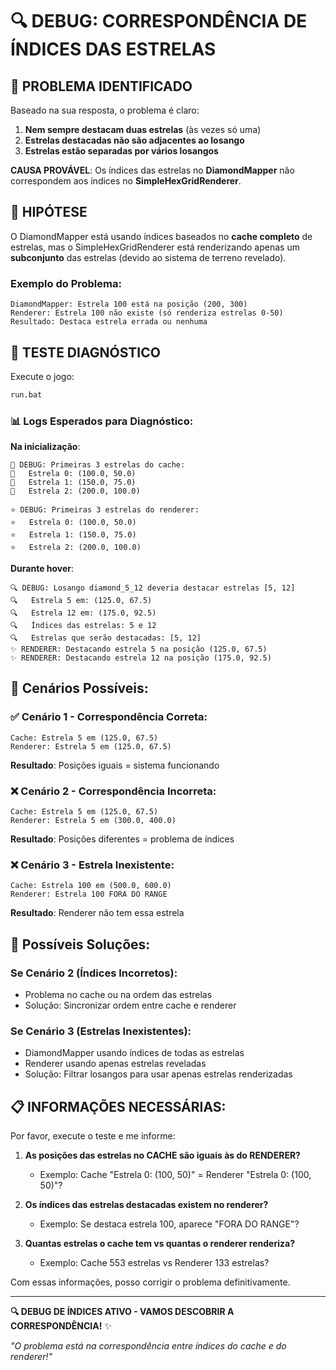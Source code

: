 # 🔍 DEBUG: CORRESPONDÊNCIA DE ÍNDICES DAS ESTRELAS

## 🚨 PROBLEMA IDENTIFICADO

Baseado na sua resposta, o problema é claro:

1. **Nem sempre destacam duas estrelas** (às vezes só uma)
2. **Estrelas destacadas não são adjacentes ao losango**
3. **Estrelas estão separadas por vários losangos**

**CAUSA PROVÁVEL**: Os índices das estrelas no **DiamondMapper** não correspondem aos índices no **SimpleHexGridRenderer**.

## 🔧 **HIPÓTESE**

O DiamondMapper está usando índices baseados no **cache completo** de estrelas, mas o SimpleHexGridRenderer está renderizando apenas um **subconjunto** das estrelas (devido ao sistema de terreno revelado).

### **Exemplo do Problema**:
```
DiamondMapper: Estrela 100 está na posição (200, 300)
Renderer: Estrela 100 não existe (só renderiza estrelas 0-50)
Resultado: Destaca estrela errada ou nenhuma
```

## 🧪 TESTE DIAGNÓSTICO

Execute o jogo:

```bash
run.bat
```

### 📊 **Logs Esperados para Diagnóstico**:

**Na inicialização**:
```
🔷 DEBUG: Primeiras 3 estrelas do cache:
🔷   Estrela 0: (100.0, 50.0)
🔷   Estrela 1: (150.0, 75.0)
🔷   Estrela 2: (200.0, 100.0)

⭐ DEBUG: Primeiras 3 estrelas do renderer:
⭐   Estrela 0: (100.0, 50.0)
⭐   Estrela 1: (150.0, 75.0)
⭐   Estrela 2: (200.0, 100.0)
```

**Durante hover**:
```
🔍 DEBUG: Losango diamond_5_12 deveria destacar estrelas [5, 12]
🔍   Estrela 5 em: (125.0, 67.5)
🔍   Estrela 12 em: (175.0, 92.5)
🔍   Índices das estrelas: 5 e 12
🔍   Estrelas que serão destacadas: [5, 12]
✨ RENDERER: Destacando estrela 5 na posição (125.0, 67.5)
✨ RENDERER: Destacando estrela 12 na posição (175.0, 92.5)
```

## 🎯 **Cenários Possíveis**:

### **✅ Cenário 1 - Correspondência Correta**:
```
Cache: Estrela 5 em (125.0, 67.5)
Renderer: Estrela 5 em (125.0, 67.5)
```
**Resultado**: Posições iguais = sistema funcionando

### **❌ Cenário 2 - Correspondência Incorreta**:
```
Cache: Estrela 5 em (125.0, 67.5)
Renderer: Estrela 5 em (300.0, 400.0)
```
**Resultado**: Posições diferentes = problema de índices

### **❌ Cenário 3 - Estrela Inexistente**:
```
Cache: Estrela 100 em (500.0, 600.0)
Renderer: Estrela 100 FORA DO RANGE
```
**Resultado**: Renderer não tem essa estrela

## 🔧 **Possíveis Soluções**:

### **Se Cenário 2 (Índices Incorretos)**:
- Problema no cache ou na ordem das estrelas
- Solução: Sincronizar ordem entre cache e renderer

### **Se Cenário 3 (Estrelas Inexistentes)**:
- DiamondMapper usando índices de todas as estrelas
- Renderer usando apenas estrelas reveladas
- Solução: Filtrar losangos para usar apenas estrelas renderizadas

## 📋 **INFORMAÇÕES NECESSÁRIAS**:

Por favor, execute o teste e me informe:

1. **As posições das estrelas no CACHE são iguais às do RENDERER?**
   - Exemplo: Cache "Estrela 0: (100, 50)" = Renderer "Estrela 0: (100, 50)"?

2. **Os índices das estrelas destacadas existem no renderer?**
   - Exemplo: Se destaca estrela 100, aparece "FORA DO RANGE"?

3. **Quantas estrelas o cache tem vs quantas o renderer renderiza?**
   - Exemplo: Cache 553 estrelas vs Renderer 133 estrelas?

Com essas informações, posso corrigir o problema definitivamente.

---

**🔍 DEBUG DE ÍNDICES ATIVO - VAMOS DESCOBRIR A CORRESPONDÊNCIA!** ✨

*"O problema está na correspondência entre índices do cache e do renderer!"*